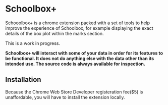 # Schoolbox+
Schooolbox+ is a chrome extension packed with a set of tools to help improve the experience of Schoolbox,
for example displaying the exact details of the box plot within the marks section.

This is a work in progress.

**Schoolbox+ will interact with some of your data in order for its features to be functional. It does not do anything else with the data other than its intended use. The source code is always available for inspection.**

## Installation
Because the Chrome Web Store Developer registeration fee($5) is unaffordable, you will have to install the extension locally.
